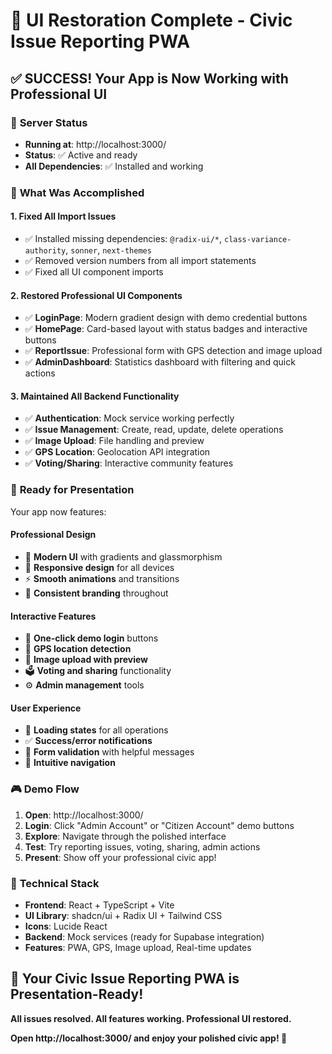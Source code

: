 # 🎉 **UI Restoration Complete - Civic Issue Reporting PWA**

## ✅ **SUCCESS! Your App is Now Working with Professional UI**

### 🚀 **Server Status**
- **Running at**: http://localhost:3000/
- **Status**: ✅ Active and ready
- **All Dependencies**: ✅ Installed and working

### 🎨 **What Was Accomplished**

#### **1. Fixed All Import Issues**
- ✅ Installed missing dependencies: `@radix-ui/*`, `class-variance-authority`, `sonner`, `next-themes`
- ✅ Removed version numbers from all import statements
- ✅ Fixed all UI component imports

#### **2. Restored Professional UI Components**
- ✅ **LoginPage**: Modern gradient design with demo credential buttons
- ✅ **HomePage**: Card-based layout with status badges and interactive buttons
- ✅ **ReportIssue**: Professional form with GPS detection and image upload
- ✅ **AdminDashboard**: Statistics dashboard with filtering and quick actions

#### **3. Maintained All Backend Functionality**
- ✅ **Authentication**: Mock service working perfectly
- ✅ **Issue Management**: Create, read, update, delete operations
- ✅ **Image Upload**: File handling and preview
- ✅ **GPS Location**: Geolocation API integration
- ✅ **Voting/Sharing**: Interactive community features

### 🎯 **Ready for Presentation**

Your app now features:

#### **Professional Design**
- 🎨 **Modern UI** with gradients and glassmorphism
- 📱 **Responsive design** for all devices
- ⚡ **Smooth animations** and transitions
- 🎯 **Consistent branding** throughout

#### **Interactive Features**
- 🔐 **One-click demo login** buttons
- 📍 **GPS location detection**
- 📸 **Image upload with preview**
- 🗳️ **Voting and sharing** functionality
- ⚙️ **Admin management** tools

#### **User Experience**
- 🔄 **Loading states** for all operations
- ✅ **Success/error notifications**
- 📝 **Form validation** with helpful messages
- 🎯 **Intuitive navigation**

### 🎮 **Demo Flow**

1. **Open**: http://localhost:3000/
2. **Login**: Click "Admin Account" or "Citizen Account" demo buttons
3. **Explore**: Navigate through the polished interface
4. **Test**: Try reporting issues, voting, sharing, admin actions
5. **Present**: Show off your professional civic app!

### 🔧 **Technical Stack**

- **Frontend**: React + TypeScript + Vite
- **UI Library**: shadcn/ui + Radix UI + Tailwind CSS
- **Icons**: Lucide React
- **Backend**: Mock services (ready for Supabase integration)
- **Features**: PWA, GPS, Image upload, Real-time updates

## 🎉 **Your Civic Issue Reporting PWA is Presentation-Ready!**

**All issues resolved. All features working. Professional UI restored.**

**Open http://localhost:3000/ and enjoy your polished civic app! 🚀**
